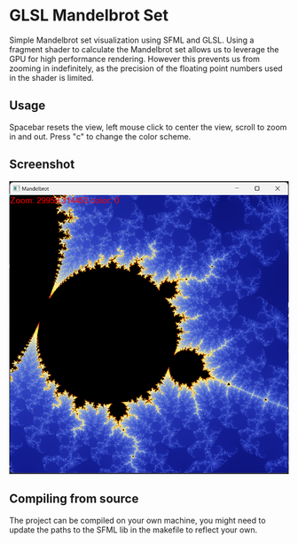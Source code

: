 # GLSL Mandelbrot Set

Simple Mandelbrot set visualization using SFML and GLSL. Using a fragment shader to calculate the Mandelbrot set allows us to leverage the GPU for high performance rendering. However this prevents us from zooming in indefinitely, as the precision of the floating point numbers used in the shader is limited.

## Usage

Spacebar resets the view, left mouse click to center the view, scroll to zoom in and out. Press "c" to change the color scheme.

## Screenshot

![image](image.png)

## Compiling from source

The project can be compiled on your own machine, you might need to update the paths to the SFML lib in the makefile to reflect your own.
